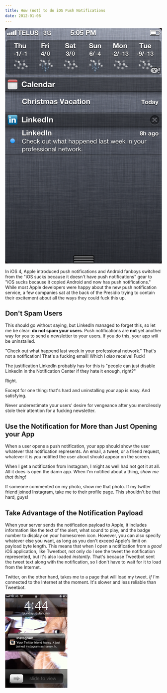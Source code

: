 ```yaml
---
title: How (not) to do iOS Push Notifications
date: 2012-01-08
---
```


![](6049F94729C4426AB7D1842467C6D6BE.png)

In iOS 4, Apple introduced push notifications and Android fanboys switched from the "iOS sucks because it doesn't have push notifications" gear to "iOS sucks because it copied Android and now has push notifications." While most Apple developers were happy about the new push notification service, a few companies sat at the back of the&nbsp;Presidio trying to contain their excitement about all the ways they could fuck this up.

## Don't Spam Users

This should go without saying, but LinkedIn managed to forget this, so let me be clear: <strong>do not spam your users</strong>. Push notifications are <strong>not</strong> yet another way for you to send a newsletter to your users. If you do this, your app <em>will</em> be uninstalled.

"Check out what happend last week in your professional network." That's not a notification! That's a fucking email! Which I <em>also</em> receive! Fuck!

The justification LinkedIn probably has for this is "people can just disable LinkedIn in the Notification Center if they hate it enough, right?"

Right.

Except for one thing: that's hard and uninstalling your app is easy. And satisfying.

Never underestimate your users' desire for vengeance after you mercilessly stole their attention for a fucking newsletter.

## Use the Notification for More than Just Opening your App

When a user opens a push notification, your app should show the user whatever that notification represents. An email, a tweet, or a friend request, whatever it is you notified the user about should appear on the screen.

When I get a notification from Instagram, I might as well had not got it at all. All it does is open the damn app. When I'm notified about a thing, <em>show me that thing!</em>

If someone commented on my photo, show me that photo. If my twitter friend joined Instagram, take me to their profile page. This shouldn't be that hard, guys!

## Take Advantage of the Notification Payload

When your server sends the notification payload to Apple, it includes information like the text of the alert, what sound to play, and the badge number to display on your homescreen icon. However, you can also specify whatever else you want, as long as you don't exceed Apple's limit on payload byte length. This means that when I open a notification from a <em>good</em> iOS application, like Tweetbot, not only do I see the tweet the notification represented, but it's also loaded <em>instantly</em>. That's because Tweetbot sent the tweet text along with the notification, so I don't have to wait for it to load from the Internet.

Twitter, on the other hand, takes me to a page that will load my tweet. <em>If</em> I'm connected to the Internet at the moment. It's slower and less reliable than Tweetbot.

![](83B73FC21B7F4A21830274D2F887A9ED.png)
